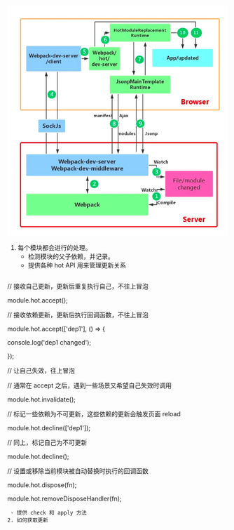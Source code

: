 ![image.png](https://raw.githubusercontent.com/jeasonnow/pics/main/202304271612522.png)
1. 每个模块都会进行的处理。
   - 检测模块的父子依赖，并记录。
   - 提供各种 hot API 用来管理更新关系 
     ```javascript
// 接收自己更新，更新后重复执行自己，不往上冒泡

module.hot.accept();

  

// 接收依赖更新，更新后执行回调函数，不往上冒泡

module.hot.accept(['dep1'], () => {

console.log('dep1 changed');

});

  

// 让自己失效，往上冒泡

// 通常在 accept 之后，遇到一些场景又希望自己失效时调用

module.hot.invalidate();

  

// 标记一些依赖为不可更新，这些依赖的更新会触发页面 reload

module.hot.decline(['dep1']);

// 同上，标记自己为不可更新

module.hot.decline();

  

// 设置或移除当前模块被自动替换时执行的回调函数

module.hot.dispose(fn);

module.hot.removeDisposeHandler(fn);
```
 - 提供 check 和 apply 方法
2. 如何获取更新